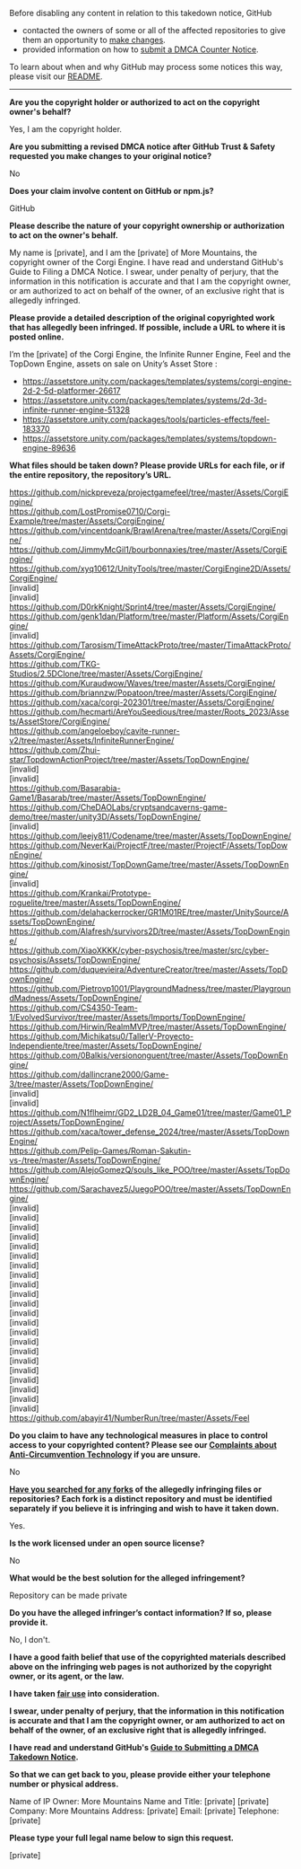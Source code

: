 Before disabling any content in relation to this takedown notice, GitHub
- contacted the owners of some or all of the affected repositories to give them an opportunity to [make changes](https://docs.github.com/en/github/site-policy/dmca-takedown-policy#a-how-does-this-actually-work).
- provided information on how to [submit a DMCA Counter Notice](https://docs.github.com/en/articles/guide-to-submitting-a-dmca-counter-notice).

To learn about when and why GitHub may process some notices this way, please visit our [README](https://github.com/github/dmca/blob/master/README.md#anatomy-of-a-takedown-notice).

---

**Are you the copyright holder or authorized to act on the copyright owner's behalf?**  
  
Yes, I am the copyright holder.  
  
**Are you submitting a revised DMCA notice after GitHub Trust & Safety requested you make changes to your original notice?**  
  
No  
  
**Does your claim involve content on GitHub or npm.js?**  
  
GitHub  
  
**Please describe the nature of your copyright ownership or authorization to act on the owner's behalf.**  
  
My name is [private], and I am the [private] of More Mountains, the copyright owner of the Corgi Engine. I have read and understand GitHub's Guide to Filing a DMCA Notice. I swear, under penalty of perjury, that the information in this notification is accurate and that I am the copyright owner, or am authorized to act on behalf of the owner, of an exclusive right that is allegedly infringed.  
  
**Please provide a detailed description of the original copyrighted work that has allegedly been infringed. If possible, include a URL to where it is posted online.**  
  
I’m the [private] of the Corgi Engine, the Infinite Runner Engine, Feel and the TopDown Engine, assets on sale on Unity’s Asset Store :  
  
* https://assetstore.unity.com/packages/templates/systems/corgi-engine-2d-2-5d-platformer-26617    
* https://assetstore.unity.com/packages/templates/systems/2d-3d-infinite-runner-engine-51328  
* https://assetstore.unity.com/packages/tools/particles-effects/feel-183370  
* https://assetstore.unity.com/packages/templates/systems/topdown-engine-89636  
  
**What files should be taken down? Please provide URLs for each file, or if the entire repository, the repository’s URL.**

https://github.com/nickpreveza/projectgamefeel/tree/master/Assets/CorgiEngine/  
https://github.com/LostPromise0710/Corgi-Example/tree/master/Assets/CorgiEngine/  
https://github.com/vincentdoank/BrawlArena/tree/master/Assets/CorgiEngine/  
https://github.com/JimmyMcGil1/bourbonnaxies/tree/master/Assets/CorgiEngine/  
https://github.com/xyq10612/UnityTools/tree/master/CorgiEngine2D/Assets/CorgiEngine/  
[invalid]  
[invalid]  
https://github.com/D0rkKnight/Sprint4/tree/master/Assets/CorgiEngine/  
https://github.com/genk1dan/Platform/tree/master/Platform/Assets/CorgiEngine/  
[invalid]  
https://github.com/Tarosism/TimeAttackProto/tree/master/TimaAttackProto/Assets/CorgiEngine/  
https://github.com/TKG-Studios/2.5DClone/tree/master/Assets/CorgiEngine/  
https://github.com/Kuraudwow/Waves/tree/master/Assets/CorgiEngine/  
https://github.com/briannzw/Popatoon/tree/master/Assets/CorgiEngine/  
https://github.com/xaca/corgi-202301/tree/master/Assets/CorgiEngine/  
https://github.com/hecmarti/AreYouSeedious/tree/master/Roots_2023/Assets/AssetStore/CorgiEngine/  
https://github.com/angeloeboy/cavite-runner-v2/tree/master/Assets/InfiniteRunnerEngine/  
https://github.com/Zhui-star/TopdownActionProject/tree/master/Assets/TopDownEngine/  
[invalid]  
[invalid]  
https://github.com/Basarabia-Game1/Basarab/tree/master/Assets/TopDownEngine/  
https://github.com/CheDAOLabs/cryptsandcaverns-game-demo/tree/master/unity3D/Assets/TopDownEngine/  
[invalid]  
https://github.com/leejy811/Codename/tree/master/Assets/TopDownEngine/  
https://github.com/NeverKai/ProjectF/tree/master/ProjectF/Assets/TopDownEngine/  
https://github.com/kinosist/TopDownGame/tree/master/Assets/TopDownEngine/  
[invalid]  
https://github.com/Krankai/Prototype-roguelite/tree/master/Assets/TopDownEngine/  
https://github.com/delahackerrocker/GR1M01RE/tree/master/UnitySource/Assets/TopDownEngine/  
https://github.com/Alafresh/survivors2D/tree/master/Assets/TopDownEngine/  
https://github.com/XiaoXKKK/cyber-psychosis/tree/master/src/cyber-psychosis/Assets/TopDownEngine/  
https://github.com/duquevieira/AdventureCreator/tree/master/Assets/TopDownEngine/  
https://github.com/Pietrovp1001/PlaygroundMadness/tree/master/PlaygroundMadness/Assets/TopDownEngine/  
https://github.com/CS4350-Team-1/EvolvedSurvivor/tree/master/Assets/Imports/TopDownEngine/  
https://github.com/Hirwin/RealmMVP/tree/master/Assets/TopDownEngine/  
https://github.com/Michikatsu0/TallerV-Proyecto-Independiente/tree/master/Assets/TopDownEngine/  
https://github.com/0Balkis/versiononguent/tree/master/Assets/TopDownEngine/  
https://github.com/dallincrane2000/Game-3/tree/master/Assets/TopDownEngine/  
[invalid]  
[invalid]  
https://github.com/N1flheimr/GD2_LD2B_04_Game01/tree/master/Game01_Project/Assets/TopDownEngine/  
https://github.com/xaca/tower_defense_2024/tree/master/Assets/TopDownEngine/  
https://github.com/Pelip-Games/Roman-Sakutin-vs-/tree/master/Assets/TopDownEngine/  
https://github.com/AlejoGomezQ/souls_like_POO/tree/master/Assets/TopDownEngine/  
https://github.com/Sarachavez5/JuegoPOO/tree/master/Assets/TopDownEngine/  
[invalid]  
[invalid]  
[invalid]  
[invalid]  
[invalid]  
[invalid]  
[invalid]  
[invalid]  
[invalid]  
[invalid]  
[invalid]  
[invalid]  
[invalid]  
[invalid]  
[invalid]  
[invalid]  
[invalid]  
[invalid]  
[invalid]  
[invalid]  
[invalid]  
[invalid]  
https://github.com/abayir41/NumberRun/tree/master/Assets/Feel    
  
**Do you claim to have any technological measures in place to control access to your copyrighted content? Please see our <a href="https://docs.github.com/articles/guide-to-submitting-a-dmca-takedown-notice#complaints-about-anti-circumvention-technology">Complaints about Anti-Circumvention Technology</a> if you are unsure.**  
  
No  
  
**<a href="https://docs.github.com/articles/dmca-takedown-policy#b-what-about-forks-or-whats-a-fork">Have you searched for any forks</a> of the allegedly infringing files or repositories? Each fork is a distinct repository and must be identified separately if you believe it is infringing and wish to have it taken down.**  
  
Yes.  
  
**Is the work licensed under an open source license?**  
  
No  
  
**What would be the best solution for the alleged infringement?**  
  
Repository can be made private  
  
**Do you have the alleged infringer’s contact information? If so, please provide it.**  
  
No, I don't.  
  
**I have a good faith belief that use of the copyrighted materials described above on the infringing web pages is not authorized by the copyright owner, or its agent, or the law.**  
  
**I have taken <a href="https://www.lumendatabase.org/topics/22">fair use</a> into consideration.**  
  
**I swear, under penalty of perjury, that the information in this notification is accurate and that I am the copyright owner, or am authorized to act on behalf of the owner, of an exclusive right that is allegedly infringed.**  
  
**I have read and understand GitHub's <a href="https://docs.github.com/articles/guide-to-submitting-a-dmca-takedown-notice/">Guide to Submitting a DMCA Takedown Notice</a>.**  
  
**So that we can get back to you, please provide either your telephone number or physical address.**  
  
Name of IP Owner: More Mountains Name and Title: [private] [private] Company: More Mountains Address: [private] Email: [private] Telephone: [private]  
  
**Please type your full legal name below to sign this request.**  
  
[private]
